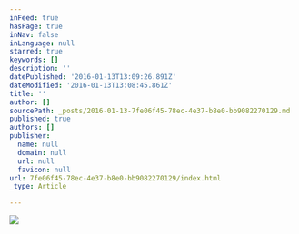 ```yaml
---
inFeed: true
hasPage: true
inNav: false
inLanguage: null
starred: true
keywords: []
description: ''
datePublished: '2016-01-13T13:09:26.891Z'
dateModified: '2016-01-13T13:08:45.861Z'
title: ''
author: []
sourcePath: _posts/2016-01-13-7fe06f45-78ec-4e37-b8e0-bb9082270129.md
published: true
authors: []
publisher:
  name: null
  domain: null
  url: null
  favicon: null
url: 7fe06f45-78ec-4e37-b8e0-bb9082270129/index.html
_type: Article

---
```

![](https://s3-us-west-2.amazonaws.com/the-grid-img/p/7df824732bb125fdbed2a98b935228eb3ecb762e.jpg)